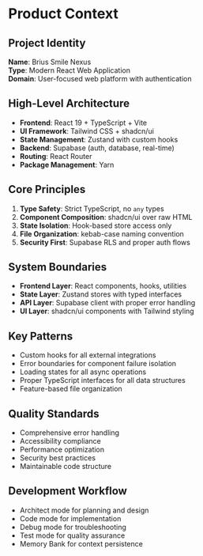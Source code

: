 # Product Context

## Project Identity
**Name**: Brius Smile Nexus  
**Type**: Modern React Web Application  
**Domain**: User-focused web platform with authentication

## High-Level Architecture
- **Frontend**: React 19 + TypeScript + Vite
- **UI Framework**: Tailwind CSS + shadcn/ui
- **State Management**: Zustand with custom hooks
- **Backend**: Supabase (auth, database, real-time)
- **Routing**: React Router
- **Package Management**: Yarn

## Core Principles
1. **Type Safety**: Strict TypeScript, no `any` types
2. **Component Composition**: shadcn/ui over raw HTML
3. **State Isolation**: Hook-based store access only
4. **File Organization**: kebab-case naming convention
5. **Security First**: Supabase RLS and proper auth flows

## System Boundaries
- **Frontend Layer**: React components, hooks, utilities
- **State Layer**: Zustand stores with typed interfaces
- **API Layer**: Supabase client with proper error handling
- **UI Layer**: shadcn/ui components with Tailwind styling

## Key Patterns
- Custom hooks for all external integrations
- Error boundaries for component failure isolation
- Loading states for all async operations
- Proper TypeScript interfaces for all data structures
- Feature-based file organization

## Quality Standards
- Comprehensive error handling
- Accessibility compliance
- Performance optimization
- Security best practices
- Maintainable code structure

## Development Workflow
- Architect mode for planning and design
- Code mode for implementation
- Debug mode for troubleshooting
- Test mode for quality assurance
- Memory Bank for context persistence
